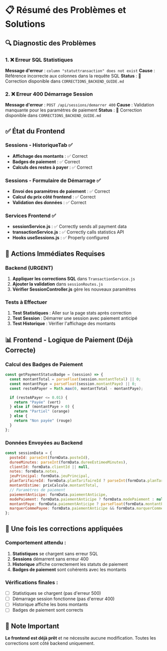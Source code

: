# 📋 Résumé des Problèmes et Solutions

## 🔍 Diagnostic des Problèmes

### 1. ❌ Erreur SQL Statistiques
**Message d'erreur** : `column "statuttransaction" does not exist`
**Cause** : Référence incorrecte aux colonnes dans la requête SQL
**Status** : 🔧 Correction disponible dans `CORRECTIONS_BACKEND_GUIDE.md`

### 2. ❌ Erreur 400 Démarrage Session  
**Message d'erreur** : `POST /api/sessions/demarrer 400`
**Cause** : Validation manquante pour les paramètres de paiement
**Status** : 🔧 Correction disponible dans `CORRECTIONS_BACKEND_GUIDE.md`

## ✅ État du Frontend

### Sessions - HistoriqueTab ✅
- **Affichage des montants** : ✅ Correct
- **Badges de paiement** : ✅ Correct  
- **Calculs des restes à payer** : ✅ Correct

### Sessions - Formulaire de Démarrage ✅
- **Envoi des paramètres de paiement** : ✅ Correct
- **Calcul du prix côté frontend** : ✅ Correct
- **Validation des données** : ✅ Correct

### Services Frontend ✅
- **sessionService.js** : ✅ Correctly sends all payment data
- **transactionService.js** : ✅ Correctly calls statistics API
- **Hooks useSessions.js** : ✅ Properly configured

## 🎯 Actions Immédiates Requises

### Backend (URGENT)
1. **Appliquer les corrections SQL** dans `TransactionService.js`
2. **Ajouter la validation** dans `sessionRoutes.js`
3. **Vérifier SessionController.js** gère les nouveaux paramètres

### Tests à Effectuer
1. **Test Statistiques** : Aller sur la page stats après correction
2. **Test Session** : Démarrer une session avec paiement anticipé
3. **Test Historique** : Vérifier l'affichage des montants

## 📊 Frontend - Logique de Paiement (Déjà Correcte)

### Calcul des Badges de Paiement
```javascript
const getPaymentStatusBadge = (session) => {
  const montantTotal = parseFloat(session.montantTotal) || 0;
  const montantPaye = parseFloat(session.montantPaye) || 0;
  const resteAPayer = Math.max(0, montantTotal - montantPaye);

  if (resteAPayer <= 0.01) {
    return "Payée" (vert)
  } else if (montantPaye > 0) {
    return "Partiel" (orange)
  } else {
    return "Non payée" (rouge)
  }
};
```

### Données Envoyées au Backend
```javascript
const sessionData = {
  posteId: parseInt(formData.posteId),
  dureeMinutes: parseInt(formData.dureeEstimeeMinutes),
  clientId: formData.clientId || null,
  notes: formData.notes,
  jeuPrincipal: formData.jeuPrincipal,
  planTarifaireId: formData.planTarifaireId ? parseInt(formData.planTarifaireId) : null,
  montantEstime: prixCalcule.montantTotal,
  // Paramètres de paiement
  paiementAnticipe: formData.paiementAnticipe,
  modePaiement: formData.paiementAnticipe ? formData.modePaiement : null,
  montantPaye: formData.paiementAnticipe ? parseFloat(formData.montantPaye || 0) : 0,
  marquerCommePayee: formData.paiementAnticipe && formData.marquerCommePayee
};
```

## 🚀 Une fois les corrections appliquées

### Comportement attendu :
1. **Statistiques** se chargent sans erreur SQL
2. **Sessions** démarrent sans erreur 400
3. **Historique** affiche correctement les statuts de paiement
4. **Badges de paiement** sont cohérents avec les montants

### Vérifications finales :
- [ ] Statistiques se chargent (pas d'erreur 500)
- [ ] Démarrage session fonctionne (pas d'erreur 400)
- [ ] Historique affiche les bons montants
- [ ] Badges de paiement sont corrects

## 📝 Note Important

**Le frontend est déjà prêt** et ne nécessite aucune modification. Toutes les corrections sont côté backend uniquement.

